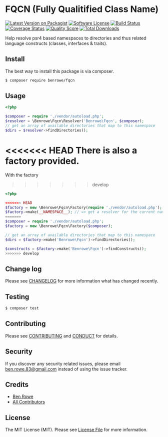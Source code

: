 # FQCN (Fully Qualitified Class Name)

[![Latest Version on Packagist][ico-version]][link-packagist]
[![Software License][ico-license]](LICENSE.md)
[![Build Status][ico-travis]][link-travis]
[![Coverage Status][ico-scrutinizer]][link-scrutinizer]
[![Quality Score][ico-code-quality]][link-code-quality]
[![Total Downloads][ico-downloads]][link-downloads]



Help resolve psr4 based namespaces to directories and thus related language constructs (classes, interfaces &amp; traits).

## Install

The best way to install this package is via composer.

``` bash
$ composer require benrowe/fqcn
```

## Usage

``` php
<?php

$composer = require './vendor/autoload.php';
$resolver = \Benrowe\Fqcn\Resolver('Benrowe\Fqcn', $composer);
// get an array of available directories that map to this namespace
$dirs = $resolver->findDirectories();

```

<<<<<<< HEAD
There is also a factory provided.
=======
With the factory
>>>>>>> develop

``` php
<?php

<<<<<<< HEAD
$factory = new \Benrowe\Fqcn\Factory(require './vendor/autoload.php');
$factory->make(__NAMESPACE__); // => get a resolver for the current namespace
=======
$composer = require './vendor/autoload.php';
$factory = new \Benrowe\Fqcn\Factory($composer);

// get an array of available directories that map to this namespace
$dirs = $factory->make('Benrowe\Fqcn')->findDirectories();

$constructs = $factory->make('Benrowe\Fqcn')->findConstructs();
>>>>>>> develop

```

## Change log

Please see [CHANGELOG](CHANGELOG.md) for more information what has changed recently.

## Testing

``` bash
$ composer test
```

## Contributing

Please see [CONTRIBUTING](CONTRIBUTING.md) and [CONDUCT](CONDUCT.md) for details.

## Security

If you discover any security related issues, please email ben.rowe.83@gmail.com instead of using the issue tracker.

## Credits

- [Ben Rowe][link-author]
- [All Contributors][link-contributors]

## License

The MIT License (MIT). Please see [License File](LICENSE.md) for more information.

[ico-version]: https://img.shields.io/packagist/v/benrowe/fqcn.svg?style=flat-square
[ico-license]: https://img.shields.io/badge/license-MIT-brightgreen.svg?style=flat-square
[ico-travis]: https://img.shields.io/travis/benrowe/fqcn/master.svg?style=flat-square
[ico-scrutinizer]: https://img.shields.io/scrutinizer/coverage/g/benrowe/fqcn.svg?style=flat-square
[ico-code-quality]: https://img.shields.io/scrutinizer/g/benrowe/fqcn.svg?style=flat-square
[ico-downloads]: https://img.shields.io/packagist/dt/benrowe/fqcn.svg?style=flat-square

[link-packagist]: https://packagist.org/packages/benrowe/fqcn
[link-travis]: https://travis-ci.org/benrowe/fqcn
[link-scrutinizer]: https://scrutinizer-ci.com/g/benrowe/fqcn/code-structure
[link-code-quality]: https://scrutinizer-ci.com/g/benrowe/fqcn
[link-downloads]: https://packagist.org/packages/benrowe/fqcn
[link-author]: https://github.com/benrowe
[link-contributors]: ../../contributors
